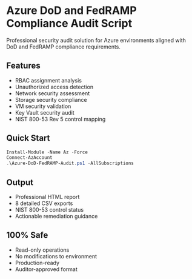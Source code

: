 # Azure DoD and FedRAMP Compliance Audit Script

Professional security audit solution for Azure environments aligned with DoD and FedRAMP compliance requirements.

## Features

- RBAC assignment analysis
- Unauthorized access detection  
- Network security assessment
- Storage security compliance
- VM security validation
- Key Vault security audit
- NIST 800-53 Rev 5 control mapping

## Quick Start
```powershell
Install-Module -Name Az -Force
Connect-AzAccount
.\Azure-DoD-FedRAMP-Audit.ps1 -AllSubscriptions
```

## Output

- Professional HTML report
- 8 detailed CSV exports
- NIST 800-53 control status
- Actionable remediation guidance

## 100% Safe

- Read-only operations
- No modifications to environment
- Production-ready
- Auditor-approved format
